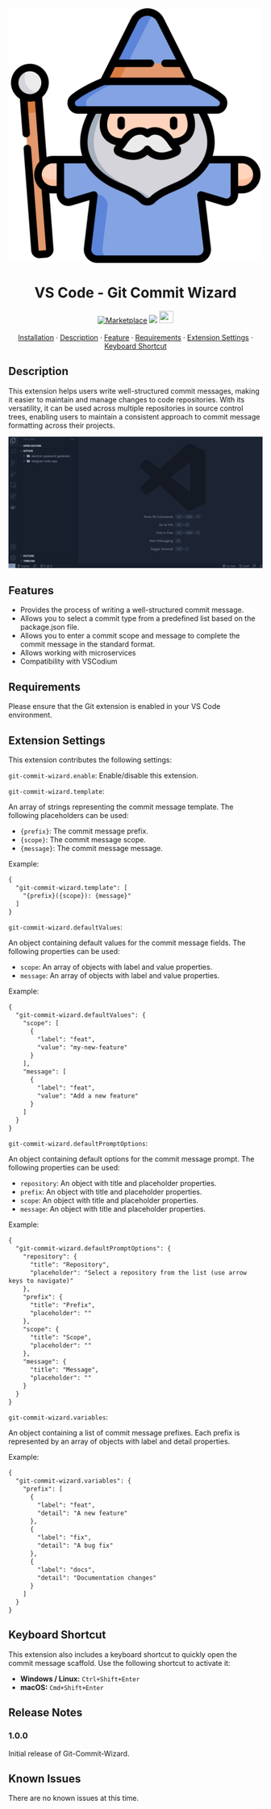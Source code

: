   <div align="center">
    <img src="./assets/image/wizard-icon.png"alt="wizard icon"/> 
  </div>
  
  <h1 align="center"> VS Code - Git Commit Wizard</h1>
  
  <div align="center">
     <a href="https://marketplace.visualstudio.com/items?itemName=andrii-bohdan.git-commit-wizard" alt="Marketplace"><img src="https://img.shields.io/badge/VSCode-0078D4?style=for-the-badge&logo=visual%20studio%20code&logoColor=white" alt="Marketplace"></a>
     <a href="https://open-vsx.org/extension/andrii-bohdan/git-commit-wizard" alt="Open Eclipse"><img src="https://img.shields.io/badge/Eclipse-2C2255?style=for-the-badge&logo=eclipse&logoColor=white" ></a>
     <a href="https://open-vsx.org/extension/andrii-bohdan/git-commit-wizard" alt="Open VSX"><img src="https://vscodium.com/img/code.png" width="28" height="24"></a>
  </div>
  
  <br/>
  <div align="center">
    <a href="https://marketplace.visualstudio.com/items?itemName=andrii-bohdan.git-commit-wizard">Installation</a> ·
    <a href="https://github.com/andrii-bohdan/vscode-git-commit-wizard#description">Description</a> ·
    <a href="https://github.com/andrii-bohdan/vscode-git-commit-wizard#features">Feature</a> ·
    <a href="https://github.com/andrii-bohdan/vscode-git-commit-wizard#requirements">Requirements</a> ·
    <a href="https://github.com/andrii-bohdan/vscode-git-commit-wizard#extension-settings">Extension Settings</a> ·
    <a href="https://github.com/andrii-bohdan/vscode-git-commit-wizard#keyboard-shortcut"> Keyboard Shortcut</a>    
  </div>
  
 
   
  
<h2>Description</h2>

This extension helps users write well-structured commit messages, making it easier to maintain and manage changes to code repositories. With its versatility, it can be used across multiple repositories in source control trees, enabling users to maintain a consistent approach to commit message formatting across their projects.


<img src="./assets/demo.gif" alt="Git Commit Wizard"/>


<h2>Features</h2>

- Provides the process of writing a well-structured commit message.
- Allows you to select a commit type from a predefined list based on the package.json file.
- Allows you to enter a commit scope and message to complete the commit message in the standard format.
- Allows working with microservices
- Compatibility with VSCodium

<h2> Requirements</h2>

Please ensure that the Git extension is enabled in your VS Code environment.

<h2> Extension Settings</h2>

This extension contributes the following settings:

`git-commit-wizard.enable`: Enable/disable this extension.

`git-commit-wizard.template`:

An array of strings representing the commit message template. The following placeholders can be used:

- `{prefix}`: The commit message prefix.
- `{scope}`: The commit message scope.
- `{message}`: The commit message message.

Example:

```
{
  "git-commit-wizard.template": [
    "{prefix}({scope}): {message}"
  ]
}

```

`git-commit-wizard.defaultValues`:

An object containing default values for the commit message fields. The following properties can be used:

- `scope`: An array of objects with label and value properties.
- `message`: An array of objects with label and value properties.

Example:

```
{
  "git-commit-wizard.defaultValues": {
    "scope": [
      {
        "label": "feat",
        "value": "my-new-feature"
      }
    ],
    "message": [
      {
        "label": "feat",
        "value": "Add a new feature"
      }
    ]
  }
}

```

`git-commit-wizard.defaultPromptOptions`:

An object containing default options for the commit message prompt. The following properties can be used:

- `repository`: An object with title and placeholder properties.
- `prefix`: An object with title and placeholder properties.
- `scope`: An object with title and placeholder properties.
- `message`: An object with title and placeholder properties.

Example:

```
{
  "git-commit-wizard.defaultPromptOptions": {
    "repository": {
      "title": "Repository",
      "placeholder": "Select a repository from the list (use arrow keys to navigate)"
    },
    "prefix": {
      "title": "Prefix",
      "placeholder": ""
    },
    "scope": {
      "title": "Scope",
      "placeholder": ""
    },
    "message": {
      "title": "Message",
      "placeholder": ""
    }
  }
}

```

`git-commit-wizard.variables`:

An object containing a list of commit message prefixes. Each prefix is represented by an array of objects with label and detail properties.

Example:

```
{
  "git-commit-wizard.variables": {
    "prefix": [
      {
        "label": "feat",
        "detail": "A new feature"
      },
      {
        "label": "fix",
        "detail": "A bug fix"
      },
      {
        "label": "docs",
        "detail": "Documentation changes"
      }
    ]
  }
}

```

<h2> Keyboard Shortcut </h2>

This extension also includes a keyboard shortcut to quickly open the commit message scaffold. Use the following shortcut to activate it:

- **Windows / Linux:** `Ctrl+Shift+Enter`
- **macOS:** `Cmd+Shift+Enter`

<h2> Release Notes </h2>

### 1.0.0

Initial release of Git-Commit-Wizard.

<h2> Known Issues </h2>

There are no known issues at this time.
